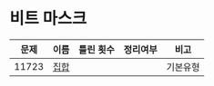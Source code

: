 # 비트 마스크

| 문제    | 이름                    | 틀린 횟수 | 정리여부  |  비고   |
| ----- | --------------------- | :---: | :---: | :---: |
| 11723 | [집합](11723/README.md) |       |       | 기본유형  |